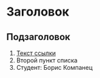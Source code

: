 # Заголовок

## Подзаголовок

1. [Текст ссылки](цель_ссылки)
2. Второй пункт списка
3. Студент: Борис Компанец
